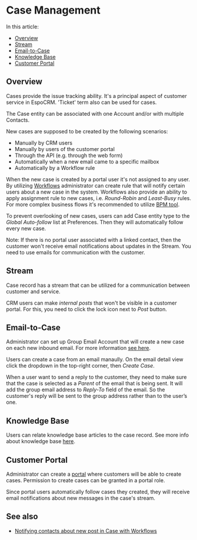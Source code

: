 # Case Management

In this article:

* [Overview](#overview)
* [Stream](#stream)
* [Email-to-Case](#email-to-case)
* [Knowledge Base](#knowledge-base)
* [Customer Portal](#customer-portal)


## Overview

Cases provide the issue tracking ability. It's a principal aspect of customer service in EspoCRM. 'Ticket' term also can be used for cases.

The Case entity can be associated with one Account and/or with multiple Contacts.

New cases are supposed to be created by the following scenarios:

* Manually by CRM users
* Manually by users of the customer portal
* Through the API (e.g. through the web form)
* Automatically when a new email came to a specific mailbox
* Automatically by a Workflow rule

When the new case is created by a portal user it's not assigned to any user. By utilizing [Workflows](../administration/workflows.md) administrator can create rule that will notify certain users about a new case in the system. Workflows also provide an ability to apply assignment rule to new cases, i.e. *Round-Robin* and *Least-Busy* rules. For more complex business flows it's recommended to utilize [BPM tool](../administration/bpm.md).

To prevent overlooking of new cases, users can add Case entity type to the *Global Auto-follow* list at Preferences. Then they will automatically follow every new case.

Note: If there is no portal user associated with a linked contact, then the customer won't receive email notifications about updates in the Stream. You need to use emails for communication with the customer.

## Stream

Case record has a stream that can be utilized for a communication between customer and service.

CRM users can make *internal posts* that won't be visible in a customer portal. For this, you need to click the lock icon next to *Post* button.

## Email-to-Case

Administrator can set up Group Email Account that will create a new case on each new inbound email. For more information [see here](../administration/emails.md).

Users can create a case from an email manaully. On the email detail view click the dropdown in the top-right corner, then *Create Case*.

When a user want to send a reply to the customer, they need to make sure that the case is selected as a *Parent* of the email that is being sent. It will add the group email address to *Reply-To* field of the email. So the customer's reply will be sent to the group address rather than to the user’s one.

## Knowledge Base

Users can relate knowledge base articles to the case record. See more info about knowledge base [here](knowledge-base.md).

## Customer Portal

Administrator can create a [portal](../administration/portal.md) where customers will be able to create cases. Permission to create cases can be granted in a portal role.

Since portal users automatically follow cases they created, they will receive email notifications about new messages in the case's stream.

## See also

* [Notifying contacts about new post in Case with Workflows](https://www.espocrm.com/blog/notifying-contacts-about-new-post-in-case-with-workflows/)
